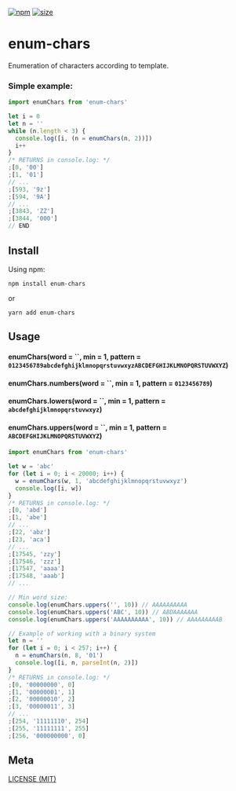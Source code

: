 [npm]: https://img.shields.io/npm/v/enum-chars
[npm-url]: https://www.npmjs.com/package/enum-chars
[size]: https://packagephobia.now.sh/badge?p=enum-chars
[size-url]: https://packagephobia.now.sh/result?p=enum-chars

[![npm][npm]][npm-url]
[![size][size]][size-url]

# enum-chars

Enumeration of characters according to template.

### Simple example:

```js
import enumChars from 'enum-chars'

let i = 0
let n = ''
while (n.length < 3) {
  console.log([i, (n = enumChars(n, 2))])
  i++
}
/* RETURNS in console.log: */
;[0, '00']
;[1, '01']
// ...
;[593, '9z']
;[594, '9A']
// ...
;[3843, 'ZZ']
;[3844, '000']
// END
```

## Install

Using npm:

```console
npm install enum-chars
```

or

```console
yarn add enum-chars
```

## Usage

#### enumChars(word = ``, min = 1, pattern = `0123456789abcdefghijklmnopqrstuvwxyzABCDEFGHIJKLMNOPQRSTUVWXYZ`)

#### enumChars.numbers(word = ``, min = 1, pattern = `0123456789`)

#### enumChars.lowers(word = ``, min = 1, pattern = `abcdefghijklmnopqrstuvwxyz`)

#### enumChars.uppers(word = ``, min = 1, pattern = `ABCDEFGHIJKLMNOPQRSTUVWXYZ`)

```js
import enumChars from 'enum-chars'

let w = 'abc'
for (let i = 0; i < 20000; i++) {
  w = enumChars(w, 1, 'abcdefghijklmnopqrstuvwxyz')
  console.log([i, w])
}
/* RETURNS in console.log: */
;[0, 'abd']
;[1, 'abe']
// ...
;[22, 'abz']
;[23, 'aca']
// ...
;[17545, 'zzy']
;[17546, 'zzz']
;[17547, 'aaaa']
;[17548, 'aaab']
// ...

// Min word size:
console.log(enumChars.uppers('', 10)) // AAAAAAAAAA
console.log(enumChars.uppers('ABC', 10)) // ABDAAAAAAA
console.log(enumChars.uppers('AAAAAAAAAA', 10)) // AAAAAAAAAB

// Example of working with a binary system
let n = ''
for (let i = 0; i < 257; i++) {
  n = enumChars(n, 8, '01')
  console.log([i, n, parseInt(n, 2)])
}
/* RETURNS in console.log: */
;[0, '00000000', 0]
;[1, '00000001', 1]
;[2, '00000010', 2]
;[3, '00000011', 3]
// ...
;[254, '11111110', 254]
;[255, '11111111', 255]
;[256, '000000000', 0]
```

## Meta

[LICENSE (MIT)](/LICENSE)
